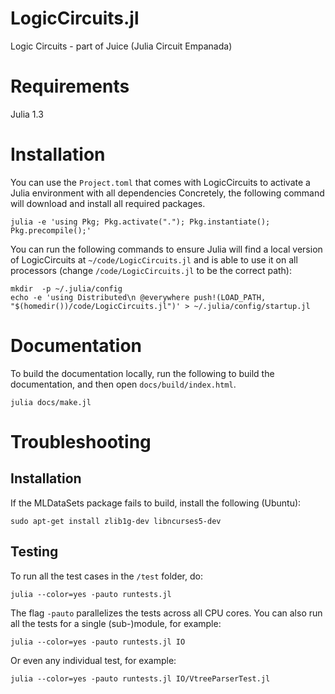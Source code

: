 # LogicCircuits.jl
Logic Circuits - part of Juice (Julia Circuit Empanada)

# Requirements

Julia 1.3

# Installation

You can use the `Project.toml` that comes with LogicCircuits to activate a Julia environment with all dependencies
Concretely, the following command will download and install all required packages.

    julia -e 'using Pkg; Pkg.activate("."); Pkg.instantiate(); Pkg.precompile();'

You can run the following commands to ensure Julia will find a local version of LogicCircuits at `~/code/LogicCircuits.jl` and is able to use it on all processors (change `/code/LogicCircuits.jl` to be the correct path):
    
    mkdir  -p ~/.julia/config
    echo -e 'using Distributed\n @everywhere push!(LOAD_PATH, "$(homedir())/code/LogicCircuits.jl")' > ~/.julia/config/startup.jl

# Documentation

To build the documentation locally, run the following to build the documentation, and then open `docs/build/index.html`.

    julia docs/make.jl

# Troubleshooting

## Installation

If the MLDataSets package fails to build, install the following (Ubuntu):

  ``sudo apt-get install zlib1g-dev libncurses5-dev``

## Testing

To run all the test cases in the `/test` folder, do:

    julia --color=yes -pauto runtests.jl

The flag `-pauto` parallelizes the tests across all CPU cores.
You can also run all the tests for a single (sub-)module, for example:

    julia --color=yes -pauto runtests.jl IO

Or even any individual test, for example:

    julia --color=yes -pauto runtests.jl IO/VtreeParserTest.jl
